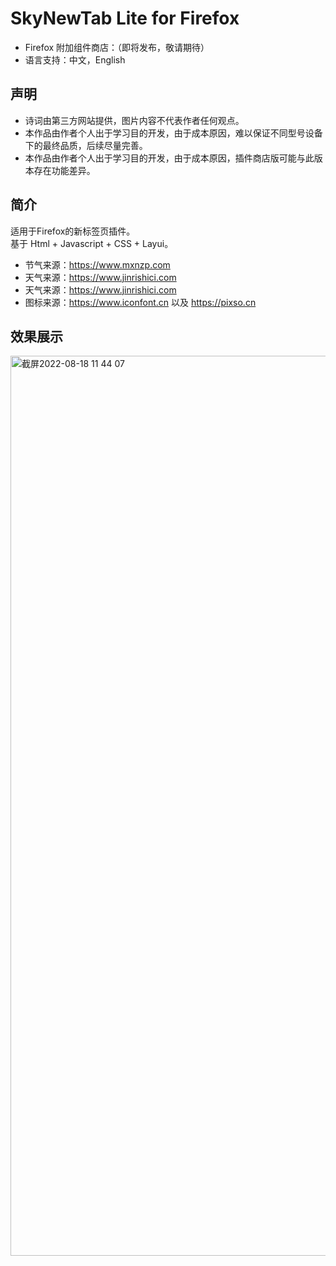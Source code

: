 # SkyNewTab Lite for Firefox
* Firefox 附加组件商店：（即将发布，敬请期待）
* 语言支持：中文，English

## 声明
* 诗词由第三方网站提供，图片内容不代表作者任何观点。  
* 本作品由作者个人出于学习目的开发，由于成本原因，难以保证不同型号设备下的最终品质，后续尽量完善。
* 本作品由作者个人出于学习目的开发，由于成本原因，插件商店版可能与此版本存在功能差异。

## 简介
适用于Firefox的新标签页插件。  
基于 Html + Javascript + CSS + Layui。   
* 节气来源：https://www.mxnzp.com 
* 天气来源：https://www.jinrishici.com 
* 天气来源：https://www.jinrishici.com  
* 图标来源：https://www.iconfont.cn 以及 https://pixso.cn  

## 效果展示
<img width="1440" alt="截屏2022-08-18 11 44 07" src="https://user-images.githubusercontent.com/28004442/185288620-eb9c44a5-49bb-4650-a982-4b820c290f2c.png">

